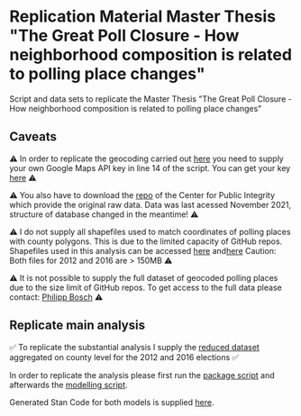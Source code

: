 # Replication Material Master Thesis "The Great Poll Closure - How neighborhood composition is related to polling place changes"

Script and data sets to replicate the Master Thesis "The Great Poll Closure - How neighborhood composition is related to polling place changes"

## Caveats

⚠️ In order to replicate the geocoding carried out [here](scripts/geocoding.R) you need to supply your own Google Maps API key in line 14 of the script. You can get your key [here](https://developers.google.com/maps/documentation/javascript/get-api-key) ⚠️

⚠️ You also have to download the [repo](https://github.com/PublicI/us-polling-places/tree/add-california/data) of the Center for Public Integrity which provide the original raw data. Data was last acessed November 2021, structure of database changed in the meantime! ⚠️

⚠️ I do not supply all shapefiles used to match coordinates of polling places with county polygons. This is due to the limited capacity of GitHub repos. Shapefiles used in this analysis can be accessed [here](https://www2.census.gov/geo/tiger/TIGER_DP/2012ACS/ACS_2012_5YR_COUNTY.gdb.zip) and[here](https://www2.census.gov/geo/tiger/TIGER_DP/2016ACS/ACS_2016_5YR_COUNTY.gdb.zip)
Caution: Both files for 2012 and 2016 are > 150MB ⚠️

⚠️ It is not possible to supply the full dataset of geocoded polling places due to the size limit of GitHub repos. To get access to the full data please contact: [Philipp Bosch](mailto:philipp.bosch@uni-konstanz.de) ⚠️

## Replicate main analysis

✅ To replicate the substantial analysis I supply the [reduced dataset](data/model_df/12_16.csv) aggregated on county level for the 2012 and 2016 elections ✅

In order to replicate the analysis please first run the [package script](scripts/packages.R) and afterwards the [modelling script](modelling.R).

Generated Stan Code for both models is supplied [here](stan).


